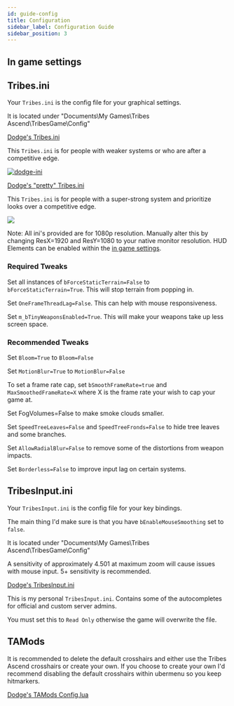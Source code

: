 ```yaml
---
id: guide-config
title: Configuration
sidebar_label: Configuration Guide
sidebar_position: 3
---
```


## In game settings

## Tribes.ini

Your `Tribes.ini` is the config file for your graphical settings. 

It is located under "Documents\My Games\Tribes Ascend\TribesGame\Config\"

[Dodge's Tribes.ini](/text/dodges-ini/tribes.ini) 

This `Tribes.ini` is for people with weaker systems or who are after a competitive edge.

[![dodge-ini](/img/dodge-ini.png)](/text/dodges-ini/tribes.ini)

[Dodge's "pretty" Tribes.ini](/text/dodges-pretty-ini/tribes.ini)

This `Tribes.ini` is for people with a super-strong system and prioritize looks over a competitive edge. 

[![](/img/dodge-pretty-ini.png)](/text/dodges-pretty-ini/tribes.ini)

Note: All ini's provided are for 1080p resolution. Manually alter this by changing ResX=1920 and ResY=1080 to your native monitor resolution. HUD Elements can be enabled within the [in game settings](guide-config#in-game-settings).

### Required Tweaks

Set all instances of `bForceStaticTerrain=False` to `bForceStaticTerrain=True`. This will stop terrain from popping in.

Set `OneFrameThreadLag=False`. This can help with mouse responsiveness.

Set `m_bTinyWeaponsEnabled=True`. This will make your weapons take up less screen space.

### Recommended Tweaks

Set `Bloom=True` to `Bloom=False`

Set `MotionBlur=True` to `MotionBlur=False`

To set a frame rate cap, set `bSmoothFrameRate=true` and `MaxSmoothedFrameRate=X` where X is the frame rate your wish to cap your game at.

Set FogVolumes=False to make smoke clouds smaller.

Set `SpeedTreeLeaves=False` and `SpeedTreeFronds=False` to hide tree leaves and some branches.

Set `AllowRadialBlur=False` to remove some of the distortions from weapon impacts.

Set `Borderless=False` to improve input lag on certain systems.


## TribesInput.ini

Your `TribesInput.ini` is the config file for your key bindings.

The main thing I'd make sure is that you have `bEnableMouseSmoothing` set to `false`.

It is located under "Documents\My Games\Tribes Ascend\TribesGame\Config\"

A sensitivity of approximately 4.501 at maximum zoom will cause issues with mouse input. 5+ sensitivity is recommended.

[Dodge's TribesInput.ini](/text/dodges-input-ini/tribesinput.ini)

This is my personal `TribesInput.ini`. Contains some of the autocompletes for official and custom server admins.

You must set this to `Read Only` otherwise the game will overwrite the file. 

## TAMods

It is recommended to delete the default crosshairs and either use the Tribes Ascend crosshairs or create your own. If you choose to create your own I'd recommend disabling the default crosshairs within ubermenu so you keep hitmarkers.

[Dodge's TAMods Config.lua](/text/dodges-config-lua/config.lua)

